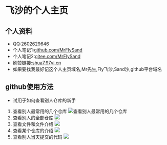 # 飞沙的个人主页
## 个人资料
* QQ:[2602629646](mqqwpa://im/chat?chat_type=wpa&uin=2602629646)
* 个人笔记1:[github.com/MrFlySand](https://github.com/MrFlySand)
* 个人笔记2:[gitee.com/MrFlySand](https://gitee.com/MrFlySand)
* 刷赞链接:[shua7.97vi.cn](http://shua7.97vi.cn)
* 如果要找我最好记这个人主页域名,Mr先生,Fly飞沙,Sand沙,github平台域名

## github使用方法
* 试用于如何查看别人仓库的新手
1. 查看别人最常用的几个仓库
![查看别人最常用的几个仓库](https://gitee.com/MrFlySand/Other/raw/master/Material/Image/GithubPage/github-01.png)
2. 查看别人的全部仓库
![](https://gitee.com/MrFlySand/Other/raw/master/Material/Image/GithubPage/github-02.png)
3. 查看文件和文件介绍
![](https://gitee.com/MrFlySand/Other/raw/master/Material/Image/GithubPage/github-03.png)
4. 查看某个仓库的介绍
![](https://gitee.com/MrFlySand/Other/raw/master/Material/Image/GithubPage/github-04.png)
5. 查看别人当天提交的代码
![](https://gitee.com/MrFlySand/Other/raw/master/Material/Image/GithubPage/github-05.png)
